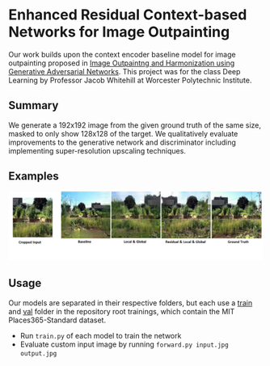 # Enhanced Residual Context-based Networks for Image Outpainting 
Our work builds upon the context encoder baseline model for image outpainting proposed in 
[Image Outpaintng and Harmonization using Generative Adversarial Networks](https://arxiv.org/abs/1912.10960). This project was for the class Deep Learning by Professor Jacob Whitehill at Worcester Polytechnic Institute.

## Summary
We generate a 192x192 image from the given ground truth of the same size, masked to only show 128x128 of the target. We qualitatively evaluate improvements to the generative network and discriminator including implementing super-resolution upscaling techniques.

## Examples
![Example of outpainting models](/tex/figs/fig2/fig2_constructed.png)

## Usage
Our models are separated in their respective folders, but each use a [train](http://data.csail.mit.edu/places/places365/train_256_places365standard.tar) and [val](http://data.csail.mit.edu/places/places365/val_256.tar) folder in the repository root trainings, which contain the MIT Places365-Standard dataset.
* Run `train.py` of each model to train the network
* Evaluate custom input image by running `forward.py input.jpg output.jpg` 
